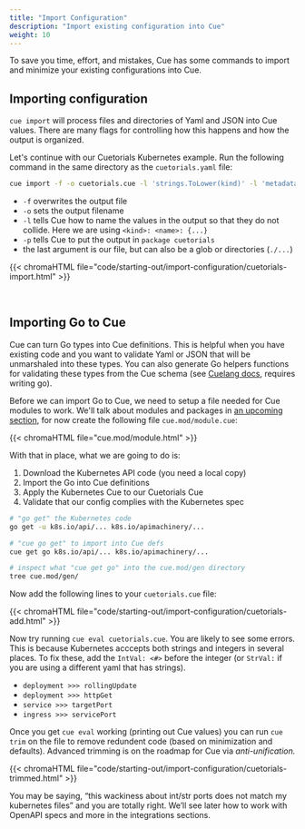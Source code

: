 ```yaml
---
title: "Import Configuration"
description: "Import existing configuration into Cue"
weight: 10
---
```


To save you time, effort, and mistakes,
Cue has some commands to import and minimize
your existing configurations into Cue.

## Importing configuration

`cue import` will process files and directories of Yaml and JSON
into Cue values. There are many flags for controlling how this happens
and how the output is organized.

Let's continue with our Cuetorials Kubernetes example.
Run the following command in the same directory as the `cuetorials.yaml` file:

```sh
cue import -f -o cuetorials.cue -l 'strings.ToLower(kind)' -l 'metadata.name' -p cuetorials cuetorials.yaml
```

- `-f` overwrites the output file
- `-o` sets the output filename
- `-l` tells Cue how to name the values in the output so that they do not collide. Here we are using `<kind>: <name>: {...}`
- `-p` tells Cue to put the output in `package cuetorials`
- the last argument is our file, but can also be a glob or directories (`./...`)

{{< chromaHTML file="code/starting-out/import-configuration/cuetorials-import.html" >}}

<br>

## Importing Go to Cue

Cue can turn Go types into Cue definitions.
This is helpful when you have existing code
and you want to validate Yaml or JSON that
will be unmarshaled into these types.
You can also generate Go helpers functions for validating these types
from the Cue schema (see [Cuelang docs](https://cuelang.org/docs/integrations/go/#generate-go-code), requires writing go).

Before we can import Go to Cue,
we need to setup a file needed for Cue modules to work.
We'll talk about modules and packages in
[an upcoming section](/starting-out/modules-and-packages),
for now create the following file `cue.mod/module.cue`:

{{< chromaHTML file="cue.mod/module.html" >}}

With that in place, what we are going to do is:

1. Download the Kubernetes API code (you need a local copy)
2. Import the Go into Cue definitions
3. Apply the Kubernetes Cue to our Cuetorials Cue 
4. Validate that our config complies with the Kubernetes spec

```sh
# "go get" the Kubernetes code
go get -u k8s.io/api/... k8s.io/apimachinery/...

# "cue go get" to import into Cue defs
cue get go k8s.io/api/... k8s.io/apimachinery/...

# inspect what "cue get go" into the cue.mod/gen directory
tree cue.mod/gen/
```

Now add the following lines to your `cuetorials.cue` file:

{{< chromaHTML file="code/starting-out/import-configuration/cuetorials-add.html" >}}

Now try running `cue eval cuetorials.cue`. You are likely to see some errors.
This is because Kubernetes acccepts both strings and integers in several places.
To fix these, add the `IntVal: <#>` before the integer (or `StrVal:` if you are using a different yaml that has strings).

- `deployment >>> rollingUpdate`
- `deployment >>> httpGet`
- `service >>> targetPort`
- `ingress >>> servicePort`

Once you get `cue eval` working (printing out Cue values)
you can run `cue trim` on the file to remove redundent code
(based on minimization and defaults).
Advanced trimming is on the roadmap for Cue via _anti-unification._

{{< chromaHTML file="code/starting-out/import-configuration/cuetorials-trimmed.html" >}}

You may be saying, “this wackiness about int/str ports does not match my kubernetes files”
and you are totally right. We’ll see later how to work with OpenAPI specs and more
in the integrations sections.
